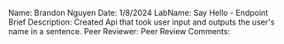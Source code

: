 Name: Brandon Nguyen
Date: 1/8/2024
LabName: Say Hello - Endpoint
Brief Description: Created Api that took user input and outputs the user's name in a sentence.
Peer Reviewer: 
Peer Review Comments: 
